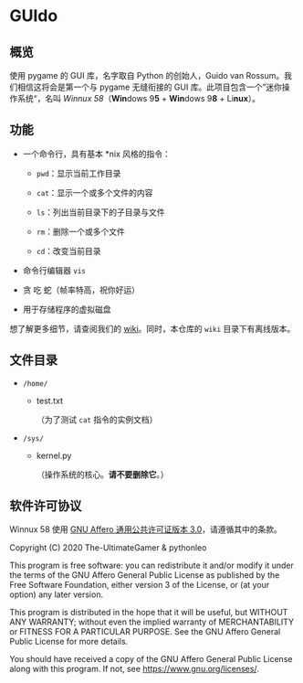 # GUIdo

## 概览

使用 pygame 的 GUI 库，名字取自 Python 的创始人，Guido van Rossum。我们相信这将会是第一个与 pygame 无缝衔接的 GUI 库。此项目包含一个”迷你操作系统“，名叫 *Winnux 58*（**Win**dows 9**5** + **Win**dows 9**8** + Li**nux**）。

## 功能

-   一个命令行，具有基本 \*nix 风格的指令：
    
    -   `pwd`：显示当前工作目录
    
    -   `cat`：显示一个或多个文件的内容
    
    -   `ls`：列出当前目录下的子目录与文件
    
    -   `rm`：删除一个或多个文件
    
    -   `cd`：改变当前目录
-   命令行编辑器 `vis`
-   贪 吃 蛇（帧率特高，祝你好运）
-   用于存储程序的虚拟磁盘

想了解更多细节，请查阅我们的 [wiki](https://github.com/The-UltimateGamer/GUIdo/wiki)。同时，本仓库的 `wiki` 目录下有离线版本。

## 文件目录

-   `/home/`

    -   test.txt

        （为了测试 `cat` 指令的实例文档）

-   `/sys/`

    -   kernel.py

        （操作系统的核心。**请不要删除它**。）

## 软件许可协议

Winnux 58 使用 [GNU Affero 通用公共许可证版本 3.0](https://www.gnu.org/licenses/agpl-3.0.en.html)，请遵循其中的条款。

Copyright (C) 2020 The-UltimateGamer & pythonleo

This program is free software: you can redistribute it and/or modify
it under the terms of the GNU Affero General Public License as
published by the Free Software Foundation, either version 3 of the
License, or (at your option) any later version.

This program is distributed in the hope that it will be useful,
but WITHOUT ANY WARRANTY; without even the implied warranty of
MERCHANTABILITY or FITNESS FOR A PARTICULAR PURPOSE.  See the
GNU Affero General Public License for more details.

You should have received a copy of the GNU Affero General Public License
along with this program.  If not, see <https://www.gnu.org/licenses/>.